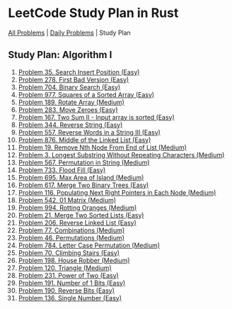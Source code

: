 LeetCode Study Plan in Rust
===========================

[All Problems](README.md) | [Daily Problems](DAILY.md) | Study Plan

Study Plan: Algorithm I
-----------------------

1. [Problem 35. Search Insert Position (Easy)](problem_0035/)
2. [Problem 278. First Bad Version (Easy)](problem_0278/)
3. [Problem 704. Binary Search (Easy)](problem_0704/)
4. [Problem 977. Squares of a Sorted Array (Easy)](problem_0977/)
5. [Problem 189. Rotate Array (Medium)](problem_0189/)
6. [Problem 283. Move Zeroes (Easy)](problem_0283/)
7. [Problem 167. Two Sum II - Input array is sorted (Easy)](problem_0167/)
8. [Problem 344. Reverse String (Easy)](problem_0344/)
9. [Problem 557. Reverse Words in a String III (Easy)](problem_0557/)
10. [Problem 876. Middle of the Linked List (Easy)](problem_0876/)
11. [Problem 19. Remove Nth Node From End of List (Medium)](problem_0019/)
12. [Problem 3. Longest Substring Without Repeating Characters (Medium)](problem_0003/)
13. [Problem 567. Permutation in String (Medium)](problem_0567/)
14. [Problem 733. Flood Fill (Easy)](problem_0733/)
15. [Problem 695. Max Area of Island (Medium)](problem_0695/)
16. [Problem 617. Merge Two Binary Trees (Easy)](problem_0617/)
17. [Problem 116. Populating Next Right Pointers in Each Node (Medium)](problem_0116/)
18. [Problem 542. 01 Matrix (Medium)](problem_0542/)
19. [Problem 994. Rotting Oranges (Medium)](problem_0994/)
20. [Problem 21. Merge Two Sorted Lists (Easy)](problem_0021/)
21. [Problem 206. Reverse Linked List (Easy)](problem_0206/)
22. [Problem 77. Combinations (Medium)](problem_0077/)
23. [Problem 46. Permutations (Medium)](problem_0046/)
24. [Problem 784. Letter Case Permutation (Medium)](problem_0784/)
25. [Problem 70. Climbing Stairs (Easy)](problem_0070/)
26. [Problem 198. House Robber (Medium)](problem_0198/)
27. [Problem 120. Triangle (Medium)](problem_0120/)
28. [Problem 231. Power of Two (Easy)](problem_0231/)
29. [Problem 191. Number of 1 Bits (Easy)](problem_0191/)
30. [Problem 190. Reverse Bits (Easy)](problem_0190/)
31. [Problem 136. Single Number (Easy)](problem_0136/)
